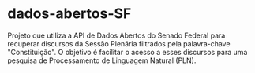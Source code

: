 # dados-abertos-SF
Projeto que utiliza a API de Dados Abertos do Senado Federal para recuperar discursos da Sessão Plenária filtrados pela palavra-chave "Constituição". O objetivo é facilitar o acesso a esses discursos para uma pesquisa de Processamento de Linguagem Natural (PLN).

